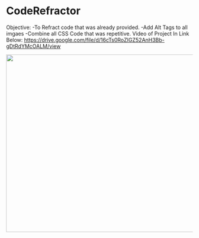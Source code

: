 # CodeRefractor
Objective:
-To Refract code that was already provided. 
-Add Alt Tags to all imgaes 
-Combine all CSS Code that was repetitive. 
Video of Project In Link Below: 
https://drive.google.com/file/d/16cTs0RoZIGZ52AnH3Bb-gDtRdYMcOALM/view

<img src="https://drive.google.com/file/d/16cTs0RoZIGZ52AnH3Bb-gDtRdYMcOALM/preview" width="640" height="480"></img>
